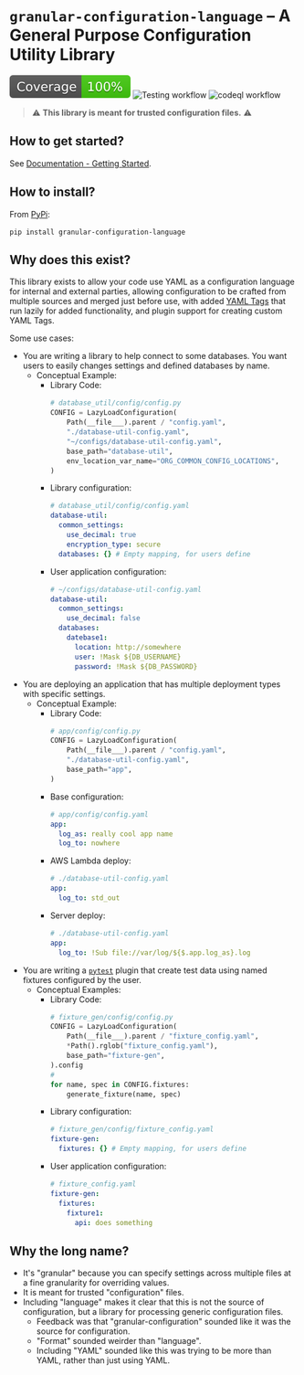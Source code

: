 # `granular-configuration-language` – A General Purpose Configuration Utility Library

[![Coverage badge](https://raw.githubusercontent.com/lifedox/granular-configuration-language/python-coverage-comment-action-data/badge.svg)](https://github.com/lifedox/granular-configuration-language/tree/python-coverage-comment-action-data) ![Testing workflow](https://github.com/lifedox/granular-configuration-language/actions/workflows/testing.yaml/badge.svg?event=push) ![codeql workflow](https://github.com/lifedox/granular-configuration-language/actions/workflows/codeql-analysis.yaml/badge.svg?event=push)

> ⚠️ **This library is meant for trusted configuration files.** ⚠️

## How to get started?

See [Documentation - Getting Started](https://lifedox.github.io/granular-configuration-language/doc-spec/getting_started.html).

## How to install?

From [PyPi](https://pypi.org/project/granular-configuration-language/):

```shell
pip install granular-configuration-language
```

## Why does this exist?

This library exists to allow your code use YAML as a configuration language for internal and external parties, allowing configuration to be crafted from multiple sources and merged just before use, with added [YAML Tags](https://lifedox.github.io/granular-configuration-language/doc-spec/yaml.html) that run lazily for added functionality, and plugin support for creating custom YAML Tags.

Some use cases:

- You are writing a library to help connect to some databases. You want users to easily changes settings and defined databases by name.
  - Conceptual Example:
    - Library Code:
      ```python
      # database_util/config/config.py
      CONFIG = LazyLoadConfiguration(
          Path(__file___).parent / "config.yaml",
          "./database-util-config.yaml",
          "~/configs/database-util-config.yaml",
          base_path="database-util",
          env_location_var_name="ORG_COMMON_CONFIG_LOCATIONS",
      )
      ```
    - Library configuration:
      ```yaml
      # database_util/config/config.yaml
      database-util:
        common_settings:
          use_decimal: true
          encryption_type: secure
        databases: {} # Empty mapping, for users define
      ```
    - User application configuration:
      ```yaml
      # ~/configs/database-util-config.yaml
      database-util:
        common_settings:
          use_decimal: false
        databases:
          datebase1:
            location: http://somewhere
            user: !Mask ${DB_USERNAME}
            password: !Mask ${DB_PASSWORD}
      ```
- You are deploying an application that has multiple deployment types with specific settings.
  - Conceptual Example:
    - Library Code:
      ```python
      # app/config/config.py
      CONFIG = LazyLoadConfiguration(
          Path(__file___).parent / "config.yaml",
          "./database-util-config.yaml",
          base_path="app",
      )
      ```
    - Base configuration:
      ```yaml
      # app/config/config.yaml
      app:
        log_as: really cool app name
        log_to: nowhere
      ```
    - AWS Lambda deploy:
      ```yaml
      # ./database-util-config.yaml
      app:
        log_to: std_out
      ```
    - Server deploy:
      ```yaml
      # ./database-util-config.yaml
      app:
        log_to: !Sub file://var/log/${$.app.log_as}.log
      ```
- You are writing a [`pytest`](https://docs.pytest.org/en/stable/) plugin that create test data using named fixtures configured by the user.
  - Conceptual Examples:
    - Library Code:
      ```python
      # fixture_gen/config/config.py
      CONFIG = LazyLoadConfiguration(
          Path(__file___).parent / "fixture_config.yaml",
          *Path().rglob("fixture_config.yaml"),
          base_path="fixture-gen",
      ).config
      #
      for name, spec in CONFIG.fixtures:
          generate_fixture(name, spec)
      ```
    - Library configuration:
      ```yaml
      # fixture_gen/config/fixture_config.yaml
      fixture-gen:
        fixtures: {} # Empty mapping, for users define
      ```
    - User application configuration:
      ```yaml
      # fixture_config.yaml
      fixture-gen:
        fixtures:
          fixture1:
            api: does something
      ```

## Why the long name?

- It's "granular" because you can specify settings across multiple files at a fine granularity for overriding values.
- It is meant for trusted "configuration" files.
- Including "language" makes it clear that this is not the source of configuration, but a library for processing generic configuration files.
  - Feedback was that "granular-configuration" sounded like it was the source for configuration.
  - "Format" sounded weirder than "language".
  - Including "YAML" sounded like this was trying to be more than YAML, rather than just using YAML.
